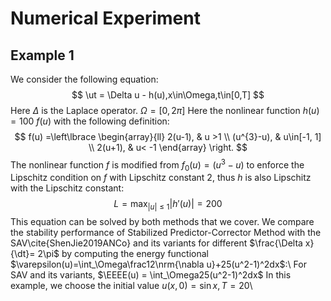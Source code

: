 # Numerical Experiment
## Example 1

We consider the following equation:
$$
    \ut = \Delta u - h(u),x\in\Omega,t\in[0,T]
$$
Here $\Delta$ is the Laplace operator. $\Omega=[0,2\pi]$
Here the nonlinear function $h(u)=100\ f(u)$ with the following definition:
$$
    f(u) =\left\lbrace  
    \begin{array}{ll}
     2(u-1),    & u >1 \\
     (u^{3}-u), & u\in[-1, 1] \\
     2(u+1),    & u< -1
    \end{array}
    \right.
$$
The nonlinear function $f$ is modified from $f_0(u)=(u^3-u)$ to enforce the Lipschitz condition on $f$ with Lipschitz constant $2$, thus $h$ is also Lipschitz with the Lipschitz constant:
$$
    L=\max_{|u|\leq1}|h'(u)|=200
$$
This equation can be solved by both methods that we cover. We compare the stability performance of Stabilized Predictor-Corrector Method with the SAV\cite{ShenJie2019ANCo} and its variants for different $\frac{\Delta x}{\dt}= 2\pi$ by computing the energy functional $\varepsilon(u)=\int_\Omega\frac12\nrm{\nabla u}+25(u^2-1)^2dx$:\\
For SAV and its variants, $\EEEE(u) = \int_\Omega25(u^2-1)^2dx$
In this example, we choose the initial value $u(x,0) = \sin x,T=20$\\
